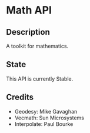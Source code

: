 # Math API

## Description

A toolkit for mathematics.

## State

This API is currently Stable.

## Credits

- Geodesy: Mike Gavaghan
- Vecmath: Sun Microsystems
- Interpolate: Paul Bourke